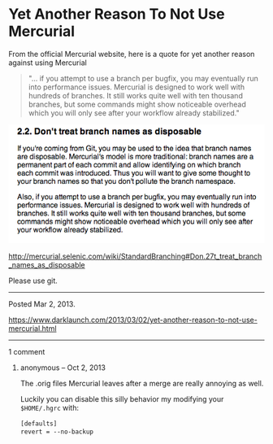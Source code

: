# Yet Another Reason To Not Use Mercurial

From the official Mercurial website, here is a quote for yet another reason against using Mercurial

> "... if you attempt to use a branch per bugfix, you may eventually run into performance issues. Mercurial is designed to work well with hundreds of branches. It still works quite well with ten thousand branches, but some commands might show noticeable overhead which you will only see after your workflow already stabilized."

<img alt="" src="/img/uploads/2013-03/branch-names-not-disposable.png" />

http://mercurial.selenic.com/wiki/StandardBranching#Don.27t_treat_branch_names_as_disposable

Please use git.

---

Posted Mar 2, 2013.

https://www.darklaunch.com/2013/03/02/yet-another-reason-to-not-use-mercurial.html

---

1 comment

<ol><li><div>

anonymous &ndash; Oct 2, 2013<div>

The .orig files Mercurial leaves after a merge are really annoying as well.

Luckily you can disable this silly behavior my modifying your `$HOME/.hgrc` with:
```
[defaults]
revert = --no-backup
```

</div></div></li></ol>